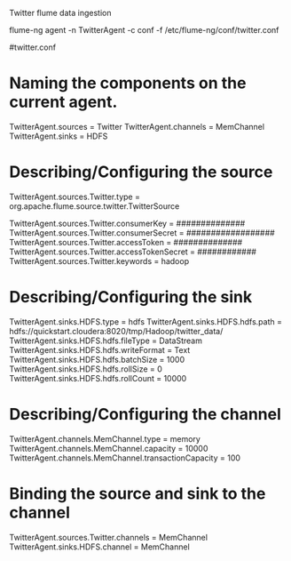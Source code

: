Twitter flume data ingestion

flume-ng agent -n TwitterAgent -c conf -f /etc/flume-ng/conf/twitter.conf



#twitter.conf

# Naming the components on the current agent.
TwitterAgent.sources = Twitter
TwitterAgent.channels = MemChannel
TwitterAgent.sinks = HDFS

# Describing/Configuring the source
TwitterAgent.sources.Twitter.type = org.apache.flume.source.twitter.TwitterSource


TwitterAgent.sources.Twitter.consumerKey = ##############
TwitterAgent.sources.Twitter.consumerSecret = ##################
TwitterAgent.sources.Twitter.accessToken = ##############
TwitterAgent.sources.Twitter.accessTokenSecret = ############
TwitterAgent.sources.Twitter.keywords = hadoop

# Describing/Configuring the sink

TwitterAgent.sinks.HDFS.type = hdfs
TwitterAgent.sinks.HDFS.hdfs.path = hdfs://quickstart.cloudera:8020/tmp/Hadoop/twitter_data/
TwitterAgent.sinks.HDFS.hdfs.fileType = DataStream
TwitterAgent.sinks.HDFS.hdfs.writeFormat = Text
TwitterAgent.sinks.HDFS.hdfs.batchSize = 1000
TwitterAgent.sinks.HDFS.hdfs.rollSize = 0
TwitterAgent.sinks.HDFS.hdfs.rollCount = 10000

# Describing/Configuring the channel
TwitterAgent.channels.MemChannel.type = memory
TwitterAgent.channels.MemChannel.capacity = 10000
TwitterAgent.channels.MemChannel.transactionCapacity = 100

# Binding the source and sink to the channel
TwitterAgent.sources.Twitter.channels = MemChannel
TwitterAgent.sinks.HDFS.channel = MemChannel




